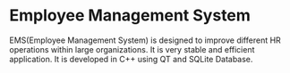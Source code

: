 # Employee Management System
EMS(Employee Management System) is designed to improve different HR operations within large organizations. It is very stable and efficient application. It is developed in C++ using QT and SQLite Database.

